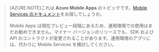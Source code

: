 >[AZURE.NOTE]これは **Azure Mobile Apps** のトピックです。[Mobile Services のドキュメント](/documentation/services/mobile-services/)をお探しでしょうか。 <br/><br/>Mobile Apps は現在プレビュー段階にあるため、運用環境での使用はまだお勧めできません。マイナー バージョンのリリースでも、SDK および API のコントラクトが変更されることがあります。運用環境のアプリには、代わりに Mobile Services を検討してください。

<!---HONumber=July15_HO3-->